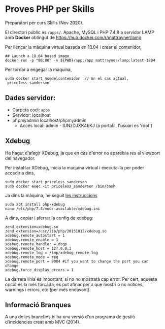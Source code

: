 # Proves PHP per Skills

Preparatori per curs Skills (Nov 2020).

El directori públic és `/apps/`. Apache, MySQL i PHP 7.4.8 a servidor LAMP amb **Docker** obtingut de https://hub.docker.com/r/mattrayner/lamp

Per llençar la màquina virtual basada en 18.04 i crear el contenidor,

    ## Launch a 18.04 based image
    docker run -p "80:80" -v ${PWD}/app:/app mattrayner/lamp:latest-1804

Per tornar a engegar la màquina,

    sudo docker start nomdelcontenidor  // En el cas actual, `priceless_sanderson`

## Dades servidor:

- Carpeta codi: `apps`
- Servidor: localhost
- phpmyadmin localhost/phpmyadmin
  - Accés local: admin - IUNzDJXK4bKJ  (a portatil, l'usuari es 'root')

## Xdebug

He hagut d'afegir XDebug, ja que en cas d'error no apareixia res al viewport del navegador.

Per instal·lar XDebug, inicia la maquina virtual i executa-la per poder accedir a dins,

    sudo docker start priceless_sanderson
    sudo docker exec -it priceless_sanderson /bin/bash

Ja dins la màquina, he seguit [les instruccions](https://stackoverflow.com/questions/53133005/how-to-install-xdebug-on-ubuntu)

    sudo apt install php-xdebug
    nano /etc/php/7.4/mods-available/xdebug.ini

A dins, copiar i aferrar la config de xdebug:

    zend_extension=xdebug.so
    zend_extension=/usr/lib/php/20151012/xdebug.so
    xdebug.remote_autostart = 1
    xdebug.remote_enable = 1
    xdebug.remote_handler = dbgp
    xdebug.remote_host = 127.0.0.1
    xdebug.remote_log = /tmp/xdebug_remote.log
    xdebug.remote_mode = req
    xdebug.remote_port = 9004 #if you want to change the port you can change
    xdebug.force_display_errors = 1

La darrera línia és important, si no no mostrarà cap error. Per cert, aquesta opció és la més forçada, es pot afinar per a que mostri o no notices, warnings i errors, etc (per més endavant).


## Informació Branques

A una de les branches hi ha una versió d'un programa de gestió d'incidències creat amb MVC (2014).
